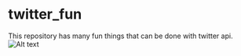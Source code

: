 # twitter_fun
This repository has many fun things that can be done with twitter api.
![Alt text](https://github.com/swetharam/twitter_fun/blob/master/README.md/tohttps://github.com/swetharam/twitter_fun/blob/master/screenshots/twitter_fun.JPG"raw=true "output image")
